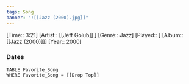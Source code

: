 ```yaml
---
tags: Song  
banner: "![[Jazz (2000).jpg]]"
---
```

[Time:: 3:21]
[Artist:: [[Jeff Golub]] ]
[Genre:: Jazz]
[Played:: ]
[Album:: [[Jazz (2000)]]]
[Year:: 2000]
### Dates
````dataview
TABLE Favorite_Song
WHERE Favorite_Song = [[Drop Top]]
````
